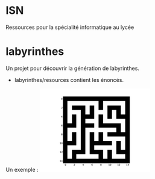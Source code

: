 ISN
===

Ressources pour la spécialité informatique au lycée

# labyrinthes 

  Un projet pour découvrir la génération de labyrinthes.
  * labyrinthes/resources contient les énoncés.

Un exemple : ![alt text](https://github.com/msimonin/ISN/blob/master/exemple.png "Un exemple")
